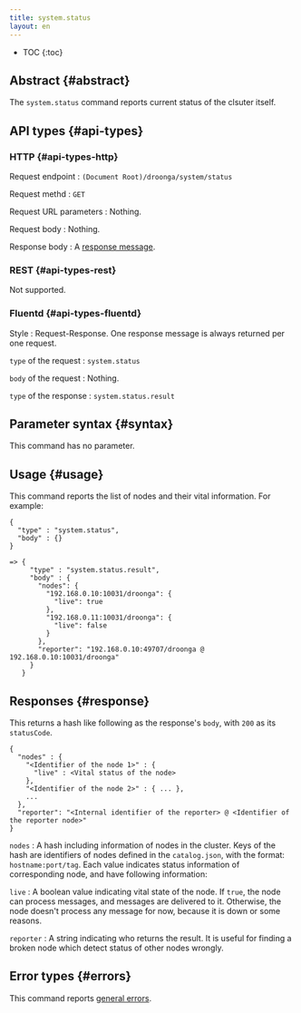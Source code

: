 ```yaml
---
title: system.status
layout: en
---
```


* TOC
{:toc}

## Abstract {#abstract}

The `system.status` command reports current status of the clsuter itself.

## API types {#api-types}

### HTTP {#api-types-http}

Request endpoint
: `(Document Root)/droonga/system/status`

Request methd
: `GET`

Request URL parameters
: Nothing.

Request body
: Nothing.

Response body
: A [response message](#response).

### REST {#api-types-rest}

Not supported.

### Fluentd {#api-types-fluentd}

Style
: Request-Response. One response message is always returned per one request.

`type` of the request
: `system.status`

`body` of the request
: Nothing.

`type` of the response
: `system.status.result`

## Parameter syntax {#syntax}

This command has no parameter.

## Usage {#usage}

This command reports the list of nodes and their vital information.
For example:

    {
      "type" : "system.status",
      "body" : {}
    }
    
    => {
         "type" : "system.status.result",
         "body" : {
           "nodes": {
             "192.168.0.10:10031/droonga": {
               "live": true
             },
             "192.168.0.11:10031/droonga": {
               "live": false
             }
           },
           "reporter": "192.168.0.10:49707/droonga @ 192.168.0.10:10031/droonga"
         }
       }


## Responses {#response}

This returns a hash like following as the response's `body`, with `200` as its `statusCode`.

    {
      "nodes" : {
        "<Identifier of the node 1>" : {
          "live" : <Vital status of the node>
        },
        "<Identifier of the node 2>" : { ... },
        ...
      },
      "reporter": "<Internal identifier of the reporter> @ <Identifier of the reporter node>"
    }

`nodes`
: A hash including information of nodes in the cluster.
  Keys of the hash are identifiers of nodes defined in the `catalog.json`, with the format: `hostname:port/tag`.
  Each value indicates status information of corresponding node, and have following information:
  
  `live`
  : A boolean value indicating vital state of the node.
    If `true`, the node can process messages, and messages are delivered to it.
    Otherwise, the node doesn't process any message for now, because it is down or some reasons.

`reporter`
: A string indicating who returns the result.
  It is useful for finding a broken node which detect status of other nodes wrongly.

## Error types {#errors}

This command reports [general errors](/reference/message/#error).
